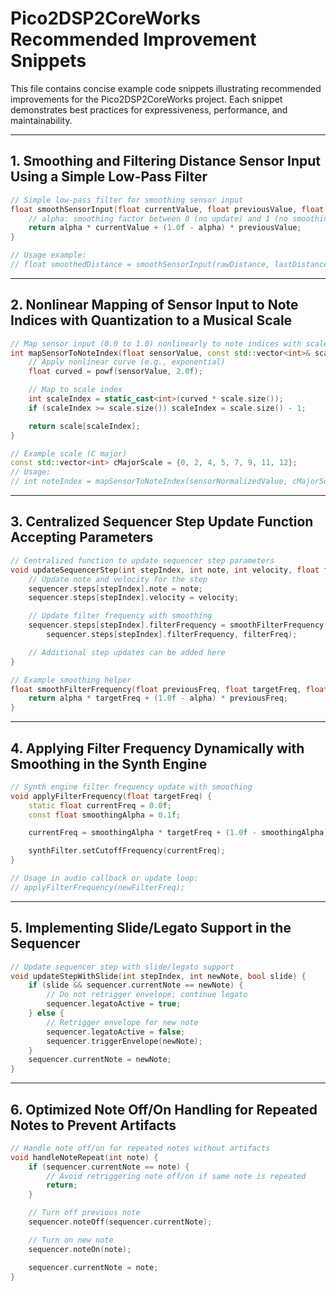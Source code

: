 # Pico2DSP2CoreWorks Recommended Improvement Snippets

This file contains concise example code snippets illustrating recommended improvements for the Pico2DSP2CoreWorks project. Each snippet demonstrates best practices for expressiveness, performance, and maintainability.

---

## 1. Smoothing and Filtering Distance Sensor Input Using a Simple Low-Pass Filter

```cpp
// Simple low-pass filter for smoothing sensor input
float smoothSensorInput(float currentValue, float previousValue, float alpha = 0.1f) {
    // alpha: smoothing factor between 0 (no update) and 1 (no smoothing)
    return alpha * currentValue + (1.0f - alpha) * previousValue;
}

// Usage example:
// float smoothedDistance = smoothSensorInput(rawDistance, lastDistance);
```

---

## 2. Nonlinear Mapping of Sensor Input to Note Indices with Quantization to a Musical Scale

```cpp
// Map sensor input (0.0 to 1.0) nonlinearly to note indices with scale quantization
int mapSensorToNoteIndex(float sensorValue, const std::vector<int>& scale) {
    // Apply nonlinear curve (e.g., exponential)
    float curved = powf(sensorValue, 2.0f);

    // Map to scale index
    int scaleIndex = static_cast<int>(curved * scale.size());
    if (scaleIndex >= scale.size()) scaleIndex = scale.size() - 1;

    return scale[scaleIndex];
}

// Example scale (C major)
const std::vector<int> cMajorScale = {0, 2, 4, 5, 7, 9, 11, 12};
// Usage:
// int noteIndex = mapSensorToNoteIndex(sensorNormalizedValue, cMajorScale);
```

---

## 3. Centralized Sequencer Step Update Function Accepting Parameters

```cpp
// Centralized function to update sequencer step parameters
void updateSequencerStep(int stepIndex, int note, int velocity, float filterFreq) {
    // Update note and velocity for the step
    sequencer.steps[stepIndex].note = note;
    sequencer.steps[stepIndex].velocity = velocity;

    // Update filter frequency with smoothing
    sequencer.steps[stepIndex].filterFrequency = smoothFilterFrequency(
        sequencer.steps[stepIndex].filterFrequency, filterFreq);

    // Additional step updates can be added here
}

// Example smoothing helper
float smoothFilterFrequency(float previousFreq, float targetFreq, float alpha = 0.05f) {
    return alpha * targetFreq + (1.0f - alpha) * previousFreq;
}
```

---

## 4. Applying Filter Frequency Dynamically with Smoothing in the Synth Engine

```cpp
// Synth engine filter frequency update with smoothing
void applyFilterFrequency(float targetFreq) {
    static float currentFreq = 0.0f;
    const float smoothingAlpha = 0.1f;

    currentFreq = smoothingAlpha * targetFreq + (1.0f - smoothingAlpha) * currentFreq;

    synthFilter.setCutoffFrequency(currentFreq);
}

// Usage in audio callback or update loop:
// applyFilterFrequency(newFilterFreq);
```

---

## 5. Implementing Slide/Legato Support in the Sequencer

```cpp
// Update sequencer step with slide/legato support
void updateStepWithSlide(int stepIndex, int newNote, bool slide) {
    if (slide && sequencer.currentNote == newNote) {
        // Do not retrigger envelope; continue legato
        sequencer.legatoActive = true;
    } else {
        // Retrigger envelope for new note
        sequencer.legatoActive = false;
        sequencer.triggerEnvelope(newNote);
    }
    sequencer.currentNote = newNote;
}
```

---

## 6. Optimized Note Off/On Handling for Repeated Notes to Prevent Artifacts

```cpp
// Handle note off/on for repeated notes without artifacts
void handleNoteRepeat(int note) {
    if (sequencer.currentNote == note) {
        // Avoid retriggering note off/on if same note is repeated
        return;
    }

    // Turn off previous note
    sequencer.noteOff(sequencer.currentNote);

    // Turn on new note
    sequencer.noteOn(note);

    sequencer.currentNote = note;
}